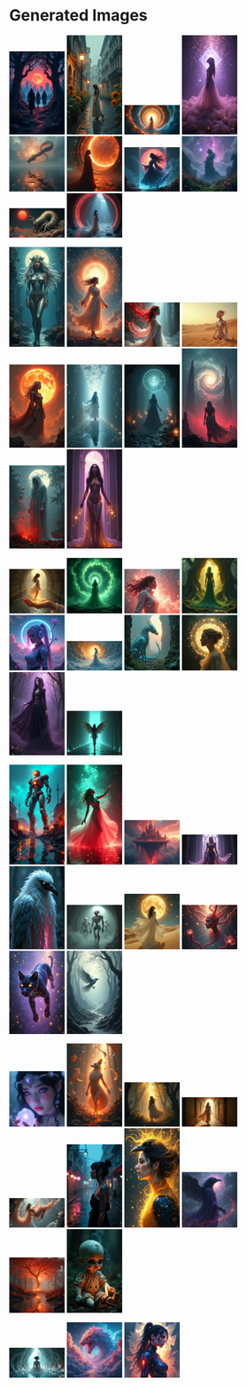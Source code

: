 # Generated Images



<img src="2025_06_22_01.png" width="100"/> <img src="2025_06_22_02.png" width="100"/> <img src="2025_06_22_03.png" width="100"/> <img src="2025_06_22_04.png" width="100"/> <img src="2025_06_22_05.png" width="100"/> <img src="2025_06_22_06.png" width="100"/> <img src="2025_06_22_07.png" width="100"/> <img src="2025_06_22_08.png" width="100"/> <img src="2025_06_22_09.png" width="100"/> <img src="2025_06_22_10.png" width="100"/>

<img src="2025_06_22_11.png" width="100"/> <img src="2025_06_22_12.png" width="100"/> <img src="2025_06_22_13.png" width="100"/> <img src="2025_06_22_14.png" width="100"/> <img src="2025_06_22_15.png" width="100"/> <img src="2025_06_22_16.png" width="100"/> <img src="2025_06_22_17.png" width="100"/> <img src="2025_06_22_18.png" width="100"/> <img src="2025_06_22_19.png" width="100"/> <img src="2025_06_22_20.png" width="100"/>

<img src="2025_06_22_21.png" width="100"/> <img src="2025_06_22_22.png" width="100"/> <img src="2025_06_22_23.png" width="100"/> <img src="2025_06_22_24.png" width="100"/> <img src="2025_06_22_25.png" width="100"/> <img src="2025_06_22_26.png" width="100"/> <img src="2025_06_22_27.png" width="100"/> <img src="2025_06_22_28.png" width="100"/> <img src="2025_06_22_29.png" width="100"/> <img src="2025_06_22_30.png" width="100"/>

<img src="2025_06_22_31.png" width="100"/> <img src="2025_06_22_32.png" width="100"/> <img src="2025_06_22_33.png" width="100"/> <img src="2025_06_22_34.png" width="100"/> <img src="2025_06_22_35.png" width="100"/> <img src="2025_06_22_36.png" width="100"/> <img src="2025_06_22_37.png" width="100"/> <img src="2025_06_22_38.png" width="100"/> <img src="2025_06_22_39.png" width="100"/> <img src="2025_06_22_40.png" width="100"/>

<img src="2025_06_22_41.png" width="100"/> <img src="2025_06_22_42.png" width="100"/> <img src="2025_06_22_43.png" width="100"/> <img src="2025_06_22_44.png" width="100"/> <img src="2025_06_22_45.png" width="100"/> <img src="2025_06_22_46.png" width="100"/> <img src="2025_06_22_47.png" width="100"/> <img src="2025_06_22_48.png" width="100"/> <img src="2025_06_22_49.png" width="100"/> <img src="2025_06_22_50.png" width="100"/>

<img src="2025_06_22_51.png" width="100"/> <img src="2025_06_22_52.png" width="100"/> <img src="2025_06_22_53.png" width="100"/>